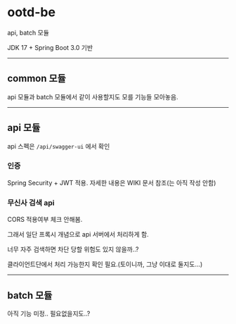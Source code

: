 # ootd-be

api, batch 모듈

JDK 17 + Spring Boot 3.0 기반

---
## common 모듈

api 모듈과 batch 모듈에서 같이 사용할지도 모를 기능들 모아놓음.


---

## api 모듈

api 스펙은 ```/api/swagger-ui``` 에서 확인

### 인증

Spring Security + JWT 적용. 자세한 내용은 WIKI 문서 참조(는 아직 작성 안함)

### 무신사 검색 api

CORS 적용여부 체크 안해봄.

그래서 일단 프록시 개념으로 api 서버에서 처리하게 함.

너무 자주 검색하면 차단 당할 위험도 있지 않을까..?

클라이언트단에서 처리 가능한지 확인 필요.(토이니까, 그냥 이대로 둘지도...)



---

## batch 모듈

아직 기능 미정.. 필요없을지도..?
